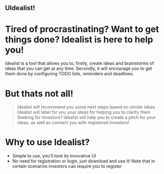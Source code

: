## UIdealist!

# Tired of procrastinating? Want to get things done? Idealist is here to help you!

Idealist is a tool that allows you to, firstly, create ideas and brainstorms of
ideas that you can get at any time. Secondly, it will encourage you to get them done
by configuring TODO lists, reminders and deadlines.

# But thats not all!

> Idealist will recommend you some next steps based on similar ideas
> Idealist will label for you your ideas for helping you to clarify them
> Seeking for investors? Idealist will help you to create a pitch for your ideas, as
well as connect you with registered investors!

# Why to use Idealist?

- Simple to use, you'll love its innovative UI
- No need for registration or login, just download and use it! Note that in certain
scenarios investors can require you to register